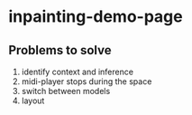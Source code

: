 # inpainting-demo-page

## Problems to solve
1. identify context and inference
2. midi-player stops during the space 
3. switch between models
4. layout
